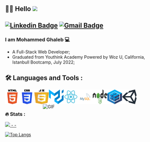 ## 👨‍💻  Hello <img src="https://raw.githubusercontent.com/iampavangandhi/iampavangandhi/master/gifs/Hi.gif" width="30px"></h2>
[![Linkedin Badge](https://img.shields.io/badge/-mohammed_ghaleb-blue?style=flat-square&logo=Linkedin&logoColor=white&link=https://www.linkedin.com/in/mohammed-ghaleb-693847230/)](https://www.linkedin.com/in/mohammed-ghaleb-693847230/) 
[![Gmail Badge](https://img.shields.io/badge/-alhelalimhmd750@gmail.com-c14438?style=flat-square&logo=Gmail&logoColor=white&link=mailto:alhelalimhmd750@gmail.com)](mailto:alhelalimhmd750@gmail.com)
<br />
-

### I am Mohammed Ghaleb 💻

- A Full-Stack Web Developer;
- Graduated from Youthink Academy Powered by Woz U, California, Istanbull Bootcamp, July 2022;


      
## :hammer_and_wrench: Languages and Tools :
<div>
<img src="https://github.com/Mousashi7/Mousashi7/blob/main/logos/html5-with-wordmark-color.svg"  alt="pic" align="left" height="48" width="48" >  
<img src="https://github.com/Mousashi7/Mousashi7/blob/main/logos/css-3-svgrepo-com.svg" alt="pic" align="left" height="48" width="48" >  
<img src="https://github.com/Mousashi7/Mousashi7/blob/main/logos/javascript.svg" alt="pic" align="left" height="48" width="48" ></a>  
<img src="https://github.com/Mousashi7/Mousashi7/blob/main/logos/material-ui-seeklogo.com.svg" alt="pic" align="left" height="48" width="48" >  
<img src="https://github.com/Mousashi7/Mousashi7/blob/main/logos/react-seeklogo.com.svg" align="left" alt="pic" height="48" width="48" >  
<img src="https://github.com/Mousashi7/Mousashi7/blob/main/logos/mysql-logo-svgrepo-com.svg" alt="pic" align="left" height="48" width="48" >  
<img src="https://github.com/Mousashi7/Mousashi7/blob/main/logos/nodejs-seeklogo.com.svg" alt="pic" align="left" height="48" width="48" >
<img src="https://github.com/Mousashi7/Mousashi7/blob/main/logos/sequelize-seeklogo.com.svg"  alt="pic" align="left" height="48" width="48" >
<img src="https://github.com/Mousashi7/Mousashi7/blob/main/logos/unity-seeklogo.com.svg"  alt="pic" align="left" height="48" width="48" > 
</div>
<br />   



<img align="right" width="380px" alt="GIF" src="https://user-images.githubusercontent.com/22797857/90096358-dba16400-dd54-11ea-8e44-e181ada72661.gif" />

  &nbsp; 
    
### :fire: Stats :


<a href="https://https://github.com/Alhelali34/website">
  <img src="https://github-readme-stats.vercel.app/api?username=Alhelali34&show_icons=true&hide=contribs&count_private=true&theme=algolia" />
-
-
   
[![Top Langs](https://github-readme-stats.vercel.app/api/top-langs/?username=alhelali34&layout=compact)](https://github.com/anuraghazra/github-readme-stats)




 
